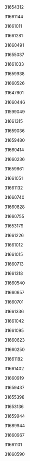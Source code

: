 31654312

31661144

31661011

31661281

31660491

31655037

31661033

31659938

31660526

31647601

31660446

31599049

31661315

31659036

31659480

31660414

31660236

31659661

31661051

31661132

31660740

31660828

31660755

31653179

31661226

31661012

31661015

31660713

31661318

31660540

31660657

31660701

31661336

31661042

31661095

31660623

31660250

31661182

31661402

31660919

31659437

31655398

31653136

31659944

31689944

31660967

31661101

31660590


